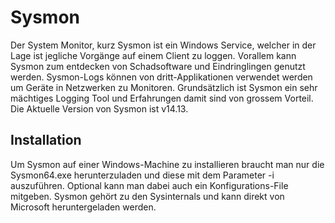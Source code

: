 # Sysmon

Der System Monitor, kurz Sysmon ist ein Windows Service, welcher in der Lage ist jegliche Vorgänge auf einem Client zu loggen.
Vorallem kann Sysmon zum entdecken von Schadsoftware und Eindringlingen genutzt werden.
Sysmon-Logs können von dritt-Applikationen verwendet werden um Geräte in Netzwerken zu Monitoren.
Grundsätzlich ist Sysmon ein sehr mächtiges Logging Tool und Erfahrungen damit sind von grossem Vorteil.
Die Aktuelle Version von Sysmon ist v14.13.

## Installation

Um Sysmon auf einer Windows-Machine zu installieren braucht man nur die Sysmon64.exe herunterzuladen und diese mit dem Parameter -i auszuführen.
Optional kann man dabei auch ein Konfigurations-File mitgeben.
Sysmon gehört zu den Sysinternals und kann direkt von Microsoft heruntergeladen werden.
